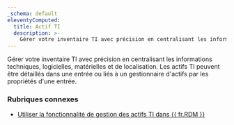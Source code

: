 ```yaml
---
_schema: default
eleventyComputed:
  title: Actif TI
  description: >-
    Gérer votre inventaire TI avec précision en centralisant les informations techniques, logicielles, matérielles et de localisation.
---
```

Gérer votre inventaire TI avec précision en centralisant les informations techniques, logicielles, matérielles et de localisation. Les actifs TI peuvent être détaillés dans une entrée ou liés à un gestionnaire d'actifs par les propriétés d'une entrée.

### Rubriques connexes

* [Utiliser la fonctionnalité de gestion des actifs TI dans {{ fr.RDM }}](/rdm/kb/rdm-windows/how-to-articles/it-asset-management/)
